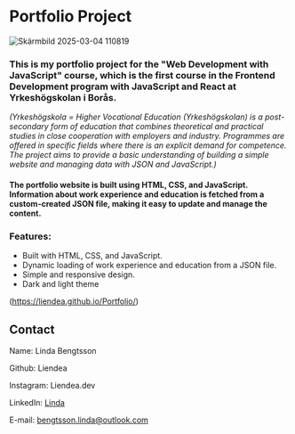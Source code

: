 # Portfolio Project

![Skärmbild 2025-03-04 110819](https://github.com/user-attachments/assets/d06ba057-dcb3-4acd-adfb-f711ab4777c4)

### This is my portfolio project for the "Web Development with JavaScript" course, which is the first course in the Frontend Development program with JavaScript and React at Yrkeshögskolan i Borås.
*(Yrkeshögskola = Higher Vocational Education (Yrkeshögskolan) is a post-secondary form of education that combines theoretical and practical studies in close cooperation with employers and industry. Programmes are offered in specific fields where there is an explicit demand for competence.
The project aims to provide a basic understanding of building a simple website and managing data with JSON and JavaScript.)*

#### The portfolio website is built using HTML, CSS, and JavaScript. Information about work experience and education is fetched from a custom-created JSON file, making it easy to update and manage the content.

### Features:

  * Built with HTML, CSS, and JavaScript.
  * Dynamic loading of work experience and education from a JSON file.
  * Simple and responsive design.
  * Dark and light theme



(https://liendea.github.io/Portfolio/)



## Contact

Name: Linda Bengtsson

Github: Liendea

Instagram: Liendea.dev

LinkedIn: [Linda](https://www.linkedin.com/in/bengtsson-linda/)

E-mail: bengtsson.linda@outlook.com

